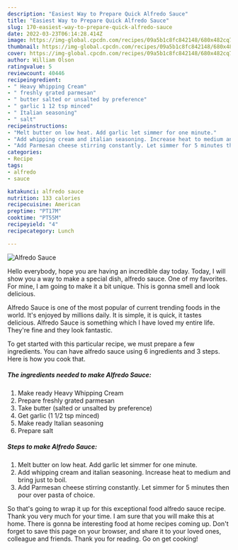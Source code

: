 ```yaml
---
description: "Easiest Way to Prepare Quick Alfredo Sauce"
title: "Easiest Way to Prepare Quick Alfredo Sauce"
slug: 170-easiest-way-to-prepare-quick-alfredo-sauce
date: 2022-03-23T06:14:28.414Z
image: https://img-global.cpcdn.com/recipes/09a5b1c8fc842148/680x482cq70/alfredo-sauce-recipe-main-photo.jpg
thumbnail: https://img-global.cpcdn.com/recipes/09a5b1c8fc842148/680x482cq70/alfredo-sauce-recipe-main-photo.jpg
cover: https://img-global.cpcdn.com/recipes/09a5b1c8fc842148/680x482cq70/alfredo-sauce-recipe-main-photo.jpg
author: William Olson
ratingvalue: 5
reviewcount: 40446
recipeingredient:
- " Heavy Whipping Cream"
- " freshly grated parmesan"
- " butter salted or unsalted by preference"
- " garlic 1 12 tsp minced"
- " Italian seasoning"
- " salt"
recipeinstructions:
- "Melt butter on low heat. Add garlic let simmer for one minute."
- "Add whipping cream and italian seasoning. Increase heat to medium and bring just to boil."
- "Add Parmesan cheese stirring constantly. Let simmer for 5 minutes then pour over pasta of choice."
categories:
- Recipe
tags:
- alfredo
- sauce

katakunci: alfredo sauce 
nutrition: 133 calories
recipecuisine: American
preptime: "PT17M"
cooktime: "PT55M"
recipeyield: "4"
recipecategory: Lunch

---
```



![Alfredo Sauce](https://img-global.cpcdn.com/recipes/09a5b1c8fc842148/680x482cq70/alfredo-sauce-recipe-main-photo.jpg)

Hello everybody, hope you are having an incredible day today. Today, I will show you a way to make a special dish, alfredo sauce. One of my favorites. For mine, I am going to make it a bit unique. This is gonna smell and look delicious.



Alfredo Sauce is one of the most popular of current trending foods in the world. It's enjoyed by millions daily. It is simple, it is quick, it tastes delicious. Alfredo Sauce is something which I have loved my entire life. They're fine and they look fantastic.


To get started with this particular recipe, we must prepare a few ingredients. You can have alfredo sauce using 6 ingredients and 3 steps. Here is how you cook that.

<!--inarticleads1-->

##### The ingredients needed to make Alfredo Sauce:

1. Make ready  Heavy Whipping Cream
1. Prepare  freshly grated parmesan
1. Take  butter (salted or unsalted by preference)
1. Get  garlic (1 1/2 tsp minced)
1. Make ready  Italian seasoning
1. Prepare  salt




<!--inarticleads2-->

##### Steps to make Alfredo Sauce:

1. Melt butter on low heat. Add garlic let simmer for one minute.
1. Add whipping cream and italian seasoning. Increase heat to medium and bring just to boil.
1. Add Parmesan cheese stirring constantly. Let simmer for 5 minutes then pour over pasta of choice.




So that's going to wrap it up for this exceptional food alfredo sauce recipe. Thank you very much for your time. I am sure that you will make this at home. There is gonna be interesting food at home recipes coming up. Don't forget to save this page on your browser, and share it to your loved ones, colleague and friends. Thank you for reading. Go on get cooking!
